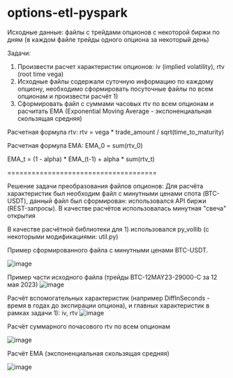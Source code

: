 # options-etl-pyspark
Исходные данные:
файлы с трейдами опционов с некоторой биржи по дням (в каждом файле трейды одного опциона за некоторый день)

Задачи:
1) Произвести расчет характеристик опционов: iv (implied volatility), rtv (root time vega)
2) Исходные файлы содержали суточную информацию по каждому опциону, необходимо сформировать посуточные файлы по всем опционам и произвести расчёт 1)
3) Сформировать файл с суммами часовых rtv по всем опционам и расчитать EMA (Exponential Moving Average - экспоненциальная скользящая средняя)

Расчетная формула rtv:
rtv  = vega * trade_amount / sqrt(time_to_maturity)


Расчетная формула EMA:
EMA_0 = sum(rtv_0)

EMA_t = (1 - alpha) * EMA_(t-1) + alpha * sum(rtv_t)

=====================================

Решение задачи преобразования файлов опционов:
Для расчёта характеристик был необходим файл с минутными ценами спота (BTC-USDT), данный файл был сформирован: использовался API биржи (REST-запросы). В качестве расчётов использовалась минутная "свеча" открытия

В качестве расчётной библиотеки для 1) использовался py_vollib (с некоторыми модификациями: util.py)

Пример сформированного файла с минутными ценами BTC-USDT.




![image](https://github.com/emilcube/options-etl-pyspark/assets/24300598/dd9307ad-649a-4f30-b549-ccff42e081ab)



Пример части исходного файла (трейды BTC-12MAY23-29000-С за 12 мая 2023)
![image](https://github.com/emilcube/options-etl-pyspark/assets/24300598/f48c65bf-08c5-450e-9014-d8431da4c709)

Расчёт вспомогательных характеристик (например DiffInSeconds - время в годах до экспирации опциона), и главных характеристик в рамках задачи 1): iv, rtv
![image](https://github.com/emilcube/options-etl-pyspark/assets/24300598/bf007313-092a-4354-99af-fc375b546f2b)


Расчёт суммарного почасового rtv по всем опционам



![image](https://github.com/emilcube/options-etl-pyspark/assets/24300598/cfc3f471-781b-47b9-9e41-492df19b6e02)


Расчёт EMA (экспоненциальная скользящая средняя)



![image](https://github.com/emilcube/options-etl-pyspark/assets/24300598/820d1f13-c419-490b-81b9-a20fb047b545)


